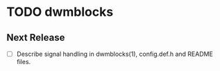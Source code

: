 TODO dwmblocks
==============


Next Release
------------
  - [ ] Describe signal handling in dwmblocks(1), config.def.h and README
        files.
